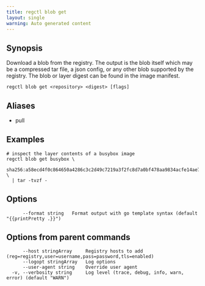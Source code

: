 ```yaml
---
title: regctl blob get
layout: single
warning: Auto generated content
---
```


## Synopsis

Download a blob from the registry. The output is the blob itself which may
be a compressed tar file, a json config, or any other blob supported by the
registry. The blob or layer digest can be found in the image manifest.

```shell
regctl blob get <repository> <digest> [flags]
```

## Aliases

- pull

## Examples

```shell
# inspect the layer contents of a busybox image
regctl blob get busybox \
  sha256:a58ecd4f0c864650a4286c3c2d49c7219a3f2fc8d7a0bf478aa9834acfe14ae7 \
  | tar -tvzf -
```

## Options

```text
      --format string   Format output with go template syntax (default "{{printPretty .}}")
```

## Options from parent commands

```text
      --host stringArray     Registry hosts to add (reg=registry,user=username,pass=password,tls=enabled)
      --logopt stringArray   Log options
      --user-agent string    Override user agent
  -v, --verbosity string     Log level (trace, debug, info, warn, error) (default "WARN")
```
